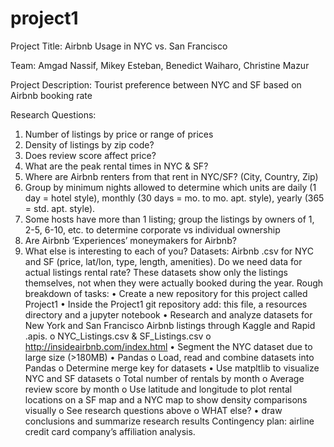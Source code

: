 # project1
Project Title: Airbnb Usage in NYC vs. San Francisco

Team:  Amgad Nassif, Mikey Esteban, Benedict Waiharo, Christine Mazur

Project Description: Tourist preference between NYC and SF based on Airbnb booking rate

Research Questions: 
1.	Number of listings by price or range of prices
2.	Density of listings by zip code?
3.	Does review score affect price?
4.	What are the peak rental times in NYC & SF?
5.	Where are Airbnb renters from that rent in NYC/SF? (City, Country, Zip)
6.	Group by minimum nights allowed to determine which units are daily (1 day = hotel style), monthly (30 days = mo. to mo. apt. style), yearly (365 = std. apt. style).  
7.	Some hosts have more than 1 listing; group the listings by owners of 1, 2-5, 6-10, etc. to determine corporate vs individual ownership
8.	Are Airbnb ‘Experiences’ moneymakers for Airbnb?
9.	What else is interesting to each of you?
Datasets:  Airbnb .csv for NYC and SF (price, lat/lon, type, length, amenities).
Do we need data for actual listings rental rate?  These datasets show only the listings themselves, not when they were actually booked during the year. 
Rough breakdown of tasks:
•	Create a new repository for this project called Project1
•	Inside the Project1 git repository add: this file, a resources directory and a jupyter notebook
•	Research and analyze datasets for New York and San Francisco Airbnb listings through Kaggle and Rapid .apis.
  o	NYC_Listings.csv & SF_Listings.csv
  o	http://insideairbnb.com/index.html
•	Segment the NYC dataset due to large size (>180MB)
•	Pandas
  o	Load, read and combine datasets into Pandas
  o	Determine merge key for datasets
•	Use matpltlib to visualize NYC and SF datasets
  o	Total number of rentals by month
  o	Average review score by month
  o	Use latitude and longitude to plot rental locations on a SF map and a NYC map to show density comparisons visually
  o	See research questions above
  o	WHAT else?
•	draw conclusions and summarize research results
        Contingency plan:  airline credit card company’s affiliation analysis.
